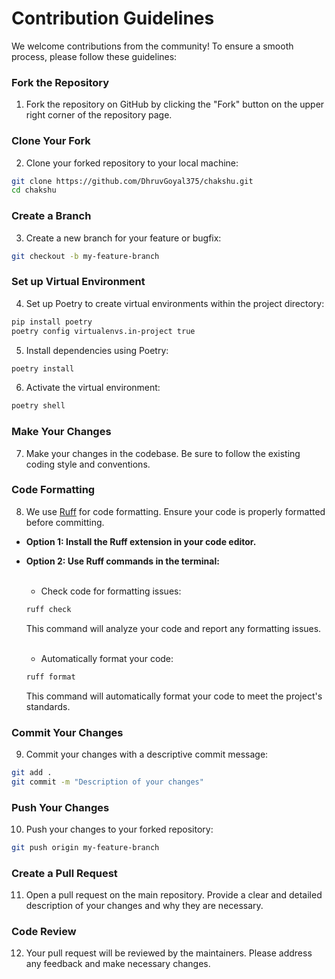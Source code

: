 # Contribution Guidelines

We welcome contributions from the community! To ensure a smooth process, please follow these guidelines:

### Fork the Repository

1. Fork the repository on GitHub by clicking the "Fork" button on the upper right corner of the repository page.

### Clone Your Fork

2. Clone your forked repository to your local machine:

```sh
git clone https://github.com/DhruvGoyal375/chakshu.git
cd chakshu
```

### Create a Branch

3. Create a new branch for your feature or bugfix:

```sh
git checkout -b my-feature-branch
```

### Set up Virtual Environment

4. Set up Poetry to create virtual environments within the project directory:

```sh
pip install poetry
poetry config virtualenvs.in-project true
```

5. Install dependencies using Poetry:

```sh
poetry install
```

6. Activate the virtual environment:

```sh
poetry shell
```

### Make Your Changes

7. Make your changes in the codebase. Be sure to follow the existing coding style and conventions.

### Code Formatting

8. We use [Ruff](https://github.com/charliermarsh/ruff) for code formatting. Ensure your code is properly formatted before committing.

- **Option 1: Install the Ruff extension in your code editor.**
- **Option 2: Use Ruff commands in the terminal:**

  <br>

  - Check code for formatting issues:

  ```sh
  ruff check
  ```

  This command will analyze your code and report any formatting issues.
  
  <br>

  - Automatically format your code:

  ```sh
  ruff format
  ```

  This command will automatically format your code to meet the project's standards.

### Commit Your Changes

9. Commit your changes with a descriptive commit message:

```sh
git add .
git commit -m "Description of your changes"
```

### Push Your Changes

10. Push your changes to your forked repository:

```sh
git push origin my-feature-branch
```

### Create a Pull Request

11. Open a pull request on the main repository. Provide a clear and detailed description of your changes and why they are necessary.

### Code Review

12. Your pull request will be reviewed by the maintainers. Please address any feedback and make necessary changes.
